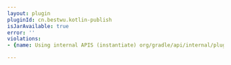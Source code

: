 ```yaml
---
layout: plugin
pluginId: cn.bestwu.kotlin-publish
isJarAvailable: true
error: ''
violations:
- {name: Using internal APIS (instantiate) org/gradle/api/internal/plugins/UploadRule}

---
```

